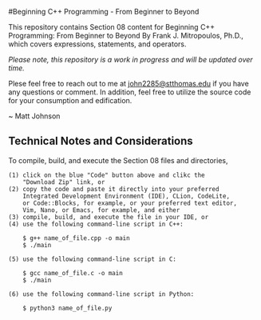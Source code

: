 #Beginning C++ Programming - From Beginner to Beyond

This repository contains Section 08 content for Beginning C++ Programming:
From Beginner to Beyond By Frank J. Mitropoulos, Ph.D., which covers expressions,
statements, and operators.

<i>Please note, this repository is a work in progress and will be updated over time.</i>

Plese feel free to reach out to me at john2285@stthomas.edu if you have any questions
or comment. In addition, feel free to utilize the source code for your consumption
and edification.

~ Matt Johnson

Technical Notes and Considerations
-----------------------------------------------------------------------------------------

To compile, build, and execute the Section 08 files and directories,

	(1) click on the blue "Code" button above and clikc the
	    "Download Zip" link, or
	(2) copy the code and paste it directly into your preferred
	    Integrated Development Environment (IDE), CLion, CodeLite,
	    or Code::Blocks, for example, or your preferred text editor,
	    Vim, Nano, or Emacs, for example, and either
	(3) compile, build, and execute the file in your IDE, or
	(4) use the following command-line script in C++:

		$ g++ name_of_file.cpp -o main
		$ ./main

	(5) use the following command-line script in C:

		$ gcc name_of_file.c -o main
		$ ./main

	(6) use the following command-line script in Python:

		$ python3 name_of_file.py



